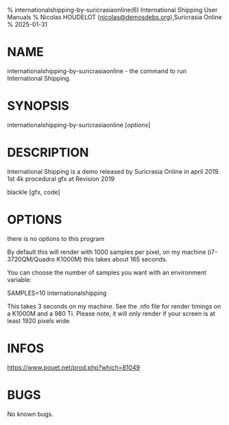 % internationalshipping-by-suricrasiaonline(6) International Shipping User Manuals
% Nicolas HOUDELOT (nicolas@demosdebs.org),Suricrasia Online
% 2025-01-31

# NAME
internationalshipping-by-suricrasiaonline - the command to run International Shipping.

# SYNOPSIS
internationalshipping-by-suricrasiaonline [*options*]

# DESCRIPTION
International Shipping is a demo released by Suricrasia Online in april 2019.
1st 4k procedural gfx at Revision 2019

blackle [gfx, code]

# OPTIONS
there is no options to this program

By default this will render with 1000 samples per pixel, on my machine 
(i7-3720QM/Quadro K1000M) this takes about 165 seconds. 

You can choose the number of samples you want with an environment variable:

SAMPLES=10 internationalshipping

This takes 3 seconds on my machine. See the .nfo file for render timings on a 
K1000M and a 980 Ti. Please note, it will only render if your screen is at least
1920 pixels wide.

# INFOS
https://www.pouet.net/prod.php?which=81049

# BUGS
No known bugs.
